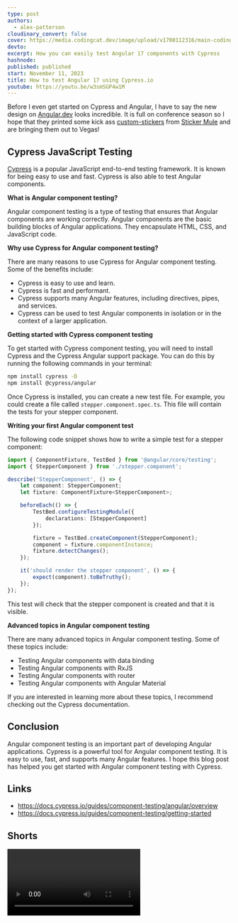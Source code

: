 ```yaml
---
type: post
authors:
  - alex-patterson
cloudinary_convert: false
cover: https://media.codingcat.dev/image/upload/v1700112316/main-codingcatdev-photo/cypress-angular-testing.png
devto:
excerpt: How you can easily test Angular 17 components with Cypress
hashnode:
published: published
start: November 11, 2023
title: How to test Angular 17 using Cypress.io
youtube: https://youtu.be/w3smSGP4w1M
---
```


<script lang="ts">
	import Video from '$lib/components/content/Video.svelte'
	import Shorts from '$lib/components/content/Shorts.svelte'
</script>

<Shorts />

Before I even get started on Cypress and Angular, I have to say the new design on [Angular.dev](https://angular.dev) looks incredible. It is full on conference season so I hope that they printed some kick ass [custom-stickers](https://www.stickermule.com/custom-stickers) from [Sticker Mule](https://www.stickermule.com/) and are bringing them out to Vegas!

## Cypress JavaScript Testing

[Cypress](https://www.cypress.io/) is a popular JavaScript end-to-end testing framework. It is known for being easy to use and fast. Cypress is also able to test Angular components.

**What is Angular component testing?**

Angular component testing is a type of testing that ensures that Angular components are working correctly. Angular components are the basic building blocks of Angular applications. They encapsulate HTML, CSS, and JavaScript code.

**Why use Cypress for Angular component testing?**

There are many reasons to use Cypress for Angular component testing. Some of the benefits include:

- Cypress is easy to use and learn.
- Cypress is fast and performant.
- Cypress supports many Angular features, including directives, pipes, and services.
- Cypress can be used to test Angular components in isolation or in the context of a larger application.

**Getting started with Cypress component testing**

To get started with Cypress component testing, you will need to install Cypress and the Cypress Angular support package. You can do this by running the following commands in your terminal:

```sh
npm install cypress -D
npm install @cypress/angular
```

Once Cypress is installed, you can create a new test file. For example, you could create a file called `stepper.component.spec.ts`. This file will contain the tests for your stepper component.

**Writing your first Angular component test**

The following code snippet shows how to write a simple test for a stepper component:

```ts
import { ComponentFixture, TestBed } from '@angular/core/testing';
import { StepperComponent } from './stepper.component';

describe('StepperComponent', () => {
	let component: StepperComponent;
	let fixture: ComponentFixture<StepperComponent>;

	beforeEach(() => {
		TestBed.configureTestingModule({
			declarations: [StepperComponent]
		});

		fixture = TestBed.createComponent(StepperComponent);
		component = fixture.componentInstance;
		fixture.detectChanges();
	});

	it('should render the stepper component', () => {
		expect(component).toBeTruthy();
	});
});
```

This test will check that the stepper component is created and that it is visible.

**Advanced topics in Angular component testing**

There are many advanced topics in Angular component testing. Some of these topics include:

- Testing Angular components with data binding
- Testing Angular components with RxJS
- Testing Angular components with router
- Testing Angular components with Angular Material

If you are interested in learning more about these topics, I recommend checking out the Cypress documentation.

## Conclusion

Angular component testing is an important part of developing Angular applications. Cypress is a powerful tool for Angular component testing. It is easy to use, fast, and supports many Angular features. I hope this blog post has helped you get started with Angular component testing with Cypress.

## Links

- https://docs.cypress.io/guides/component-testing/angular/overview
- https://docs.cypress.io/guides/component-testing/getting-started

## Shorts

<Video src="https://youtube.com/shorts/jum4EQkvr2E" title="Beat the Winter Blues and Boost Your Productivity with Simple Changes" />
<Video src="https://youtube.com/shorts/oUz4Dg6bfCM" title="Injury Forces Me to Give Up Working Out My Mental Struggle" />
<Video src="https://youtube.com/shorts/OnXj8czngfM" title="Mastering my Fitness Routine A WellStructured Gym Week" />
<Video src="https://youtube.com/shorts/vgeDC6VOhOE" title="Revolutionizing Time Zones A World United by a Single Time" />
<Video src="https://youtube.com/shorts/i4ekWDkOmt4" title="Unbelievable Opportunity Google Sends Me to Singapore for Creators Conference" />
<Video src="https://youtube.com/shorts/yiVoxYL69rI" title="The versatility of Angular Testing maintenance and love for the framework" />
<Video src="https://youtube.com/shorts/x968CKBoKbY" title="Unleashing Angular The Exciting Update Revealing its Natural Learning Curve" />
<Video src="https://youtube.com/shorts/ZiDT55SOk2c" title="Unlock Your Days Potential Conquer Challenges First for Maximum Success" />
<Video src="https://youtube.com/shorts/z5wS0YNtwsI" title="Unleashing the Power of Angular Exploring Exciting New Changes" />
<Video src="https://youtube.com/shorts/MADkeUFuXhE" title="Angular's Scully The Missing Link for Angular Web Development?" />
